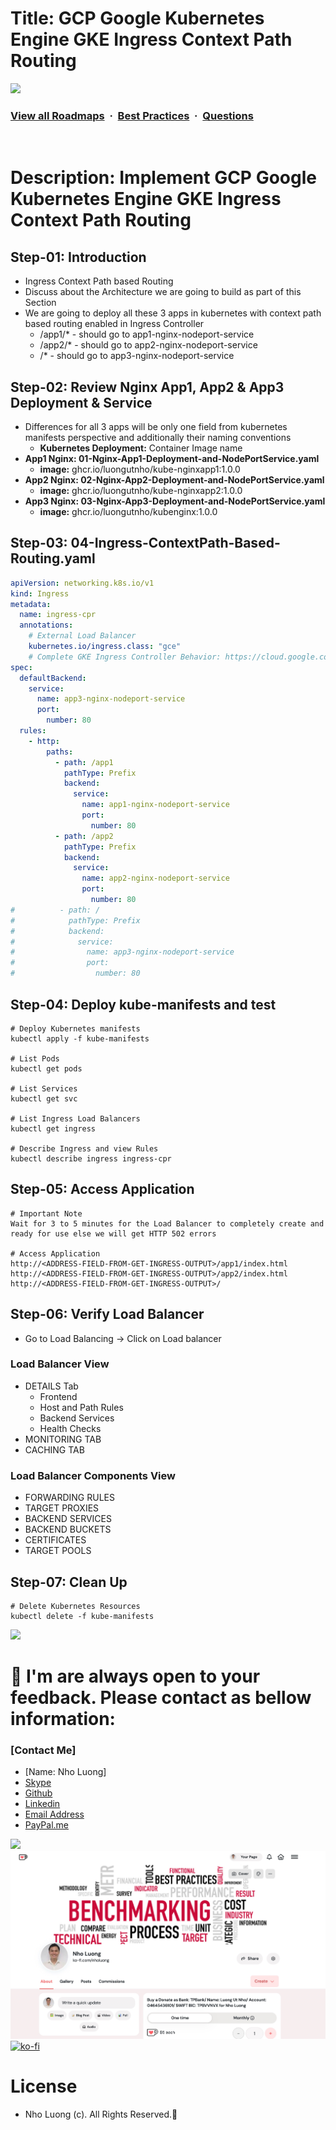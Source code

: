 # Title: GCP Google Kubernetes Engine GKE Ingress Context Path Routing

![](https://i.imgur.com/waxVImv.png)
### [View all Roadmaps](https://github.com/nholuongut/all-roadmaps) &nbsp;&middot;&nbsp; [Best Practices](https://github.com/nholuongut/all-roadmaps/blob/main/public/best-practices/) &nbsp;&middot;&nbsp; [Questions](https://www.linkedin.com/in/nholuong/)
<br/>

# Description: Implement GCP Google Kubernetes Engine GKE Ingress Context Path Routing
## Step-01: Introduction
- Ingress Context Path based Routing
- Discuss about the Architecture we are going to build as part of this Section
- We are going to deploy all these 3 apps in kubernetes with context path based routing enabled in Ingress Controller
  - /app1/* - should go to app1-nginx-nodeport-service
  - /app2/* - should go to app2-nginx-nodeport-service
  - /*    - should go to  app3-nginx-nodeport-service

## Step-02: Review Nginx App1, App2 & App3 Deployment & Service
- Differences for all 3 apps will be only one field from kubernetes manifests perspective and additionally their naming conventions
  - **Kubernetes Deployment:** Container Image name
- **App1 Nginx: 01-Nginx-App1-Deployment-and-NodePortService.yaml**
  - **image:** ghcr.io/luongutnho/kube-nginxapp1:1.0.0
- **App2 Nginx: 02-Nginx-App2-Deployment-and-NodePortService.yaml**
  - **image:** ghcr.io/luongutnho/kube-nginxapp2:1.0.0
- **App3 Nginx: 03-Nginx-App3-Deployment-and-NodePortService.yaml**
  - **image:** ghcr.io/luongutnho/kubenginx:1.0.0

## Step-03: 04-Ingress-ContextPath-Based-Routing.yaml
```yaml
apiVersion: networking.k8s.io/v1
kind: Ingress
metadata:
  name: ingress-cpr
  annotations:
    # External Load Balancer  
    kubernetes.io/ingress.class: "gce"   
    # Complete GKE Ingress Controller Behavior: https://cloud.google.com/kubernetes-engine/docs/concepts/ingress 
spec: 
  defaultBackend:
    service:
      name: app3-nginx-nodeport-service
      port:
        number: 80                            
  rules:
    - http:
        paths:           
          - path: /app1
            pathType: Prefix
            backend:
              service:
                name: app1-nginx-nodeport-service
                port: 
                  number: 80
          - path: /app2
            pathType: Prefix
            backend:
              service:
                name: app2-nginx-nodeport-service
                port: 
                  number: 80
#          - path: /
#            pathType: Prefix
#            backend:
#              service:
#                name: app3-nginx-nodeport-service
#                port: 
#                  number: 80                     
```

## Step-04: Deploy kube-manifests and test
```t
# Deploy Kubernetes manifests
kubectl apply -f kube-manifests

# List Pods
kubectl get pods

# List Services
kubectl get svc

# List Ingress Load Balancers
kubectl get ingress

# Describe Ingress and view Rules
kubectl describe ingress ingress-cpr
```

## Step-05: Access Application
```t
# Important Note
Wait for 3 to 5 minutes for the Load Balancer to completely create and ready for use else we will get HTTP 502 errors

# Access Application
http://<ADDRESS-FIELD-FROM-GET-INGRESS-OUTPUT>/app1/index.html
http://<ADDRESS-FIELD-FROM-GET-INGRESS-OUTPUT>/app2/index.html
http://<ADDRESS-FIELD-FROM-GET-INGRESS-OUTPUT>/
```

## Step-06: Verify Load Balancer
- Go to Load Balancing -> Click on Load balancer
### Load Balancer View 
- DETAILS Tab
  - Frontend
  - Host and Path Rules
  - Backend Services
  - Health Checks
- MONITORING TAB
- CACHING TAB 
### Load Balancer Components View
- FORWARDING RULES
- TARGET PROXIES
- BACKEND SERVICES
- BACKEND BUCKETS
- CERTIFICATES
- TARGET POOLS

## Step-07: Clean Up
```t
# Delete Kubernetes Resources
kubectl delete -f kube-manifests
```

![](https://i.i/Users/nholu/Documents/Donate.png/Users/nholu/Documents/Donate.pngmgur.com/waxVImv.png)
# 🚀 I'm are always open to your feedback.  Please contact as bellow information:
### [Contact Me]
* [Name: Nho Luong]
* [Skype](luongutnho_skype)
* [Github](https://github.com/nholuongut/)
* [Linkedin](https://www.linkedin.com/in/nholuong/)
* [Email Address](luongutnho@hotmail.com)
* [PayPal.me](https://www.paypal.com/paypalme/nholuongut)

![](https://i.imgur.com/waxVImv.png)
![](Donate.png)
[![ko-fi](https://ko-fi.com/img/githubbutton_sm.svg)](https://ko-fi.com/nholuong)

# License
* Nho Luong (c). All Rights Reserved.🌟